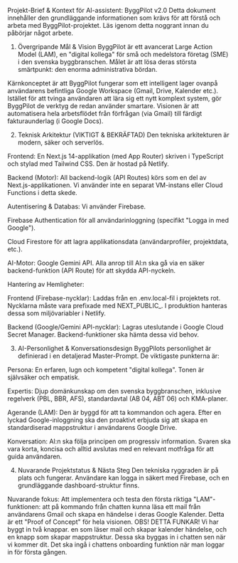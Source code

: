 Projekt-Brief & Kontext för AI-assistent: ByggPilot v2.0
Detta dokument innehåller den grundläggande informationen som krävs för att förstå och arbeta med ByggPilot-projektet. Läs igenom detta noggrant innan du påbörjar något arbete.

1. Övergripande Mål & Vision
ByggPilot är ett avancerat Large Action Model (LAM), en "digital kollega" för små och medelstora företag (SME) i den svenska byggbranschen. Målet är att lösa deras största smärtpunkt: den enorma administrativa bördan.

Kärnkonceptet är att ByggPilot fungerar som ett intelligent lager ovanpå användarens befintliga Google Workspace (Gmail, Drive, Kalender etc.). Istället för att tvinga användaren att lära sig ett nytt komplext system, gör ByggPilot de verktyg de redan använder smartare. Visionen är att automatisera hela arbetsflödet från förfrågan (via Gmail) till färdigt fakturaunderlag (i Google Docs).

2. Teknisk Arkitektur (VIKTIGT & BEKRÄFTAD)
Den tekniska arkitekturen är modern, säker och serverlös.

Frontend: En Next.js 14-applikation (med App Router) skriven i TypeScript och stylad med Tailwind CSS. Den är hostad på Netlify.

Backend (Motor): All backend-logik (API Routes) körs som en del av Next.js-applikationen. Vi använder inte en separat VM-instans eller Cloud Functions i detta skede.

Autentisering & Databas: Vi använder Firebase.

Firebase Authentication för all användarinloggning (specifikt "Logga in med Google").

Cloud Firestore för att lagra applikationsdata (användarprofiler, projektdata, etc.).

AI-Motor: Google Gemini API. Alla anrop till AI:n ska gå via en säker backend-funktion (API Route) för att skydda API-nyckeln.

Hantering av Hemligheter:

Frontend (Firebase-nycklar): Laddas från en .env.local-fil i projektets rot. Nycklarna måste vara prefixade med NEXT_PUBLIC_. I produktion hanteras dessa som miljövariabler i Netlify.

Backend (Google/Gemini API-nycklar): Lagras uteslutande i Google Cloud Secret Manager. Backend-funktioner ska hämta dessa vid behov.

3. AI-Personlighet & Konversationsdesign
ByggPilots personlighet är definierad i en detaljerad Master-Prompt. De viktigaste punkterna är:

Persona: En erfaren, lugn och kompetent "digital kollega". Tonen är självsäker och empatisk.

Expertis: Djup domänkunskap om den svenska byggbranschen, inklusive regelverk (PBL, BBR, AFS), standardavtal (AB 04, ABT 06) och KMA-planer.

Agerande (LAM): Den är byggd för att ta kommandon och agera. Efter en lyckad Google-inloggning ska den proaktivt erbjuda sig att skapa en standardiserad mappstruktur i användarens Google Drive.

Konversation: AI:n ska följa principen om progressiv information. Svaren ska vara korta, koncisa och alltid avslutas med en relevant motfråga för att guida användaren.

4. Nuvarande Projektstatus & Nästa Steg
Den tekniska ryggraden är på plats och fungerar. Användare kan logga in säkert med Firebase, och en grundläggande dashboard-struktur finns.

Nuvarande fokus: Att implementera och testa den första riktiga "LAM"-funktionen: att på kommando från chatten kunna läsa ett mail från användarens Gmail och skapa en händelse i deras Google Kalender. Detta är ett "Proof of Concept" för hela visionen. OBS! DETTA FUNKAR! Vi har byggt in två knappar. en som läser mail och skapar kalender händelse, och en knapp som skapar mappstruktur. Dessa ska byggas in i chatten sen när vi kommer dit. Det ska ingå i chattens onboarding funktion när man loggar in för första gången.